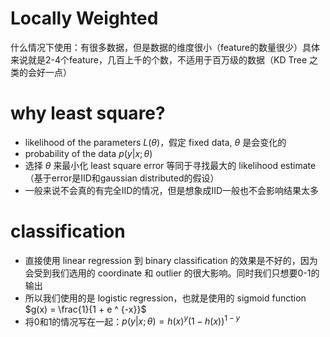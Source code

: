 # Locally Weighted

什么情况下使用：有很多数据，但是数据的维度很小（feature的数量很少）具体来说就是2-4个feature，几百上千的个数，不适用于百万级的数据（KD Tree 之类的会好一点）

# why least square?

- likelihood of the parameters $L(\theta)$，假定 fixed data, $\theta$ 是会变化的
- probability of the data $p(y | x; \theta)$
- 选择 $\theta$ 来最小化 least square error 等同于寻找最大的 likelihood estimate（基于error是IID和gaussian distributed的假设）
- 一般来说不会真的有完全IID的情况，但是想象成IID一般也不会影响结果太多

# classification

- 直接使用 linear regression 到 binary classification 的效果是不好的，因为会受到我们选用的 coordinate 和 outlier 的很大影响。同时我们只想要0-1的输出
- 所以我们使用的是 logistic regression，也就是使用的 sigmoid function $g(x) = \frac{1}{1 + e ^ {-x}}$
- 将0和1的情况写在一起：$p(y|x;\theta) = h(x)^y(1-h(x))^{1-y}$